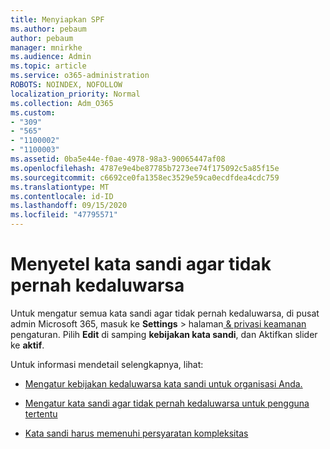 ```yaml
---
title: Menyiapkan SPF
ms.author: pebaum
author: pebaum
manager: mnirkhe
ms.audience: Admin
ms.topic: article
ms.service: o365-administration
ROBOTS: NOINDEX, NOFOLLOW
localization_priority: Normal
ms.collection: Adm_O365
ms.custom:
- "309"
- "565"
- "1100002"
- "1100003"
ms.assetid: 0ba5e44e-f0ae-4978-98a3-90065447af08
ms.openlocfilehash: 4787e9e4be87785b7273ee74f175092c5a85f15e
ms.sourcegitcommit: c6692ce0fa1358ec3529e59ca0ecdfdea4cdc759
ms.translationtype: MT
ms.contentlocale: id-ID
ms.lasthandoff: 09/15/2020
ms.locfileid: "47795571"
---
```

# <a name="set-passwords-to-never-expire"></a>Menyetel kata sandi agar tidak pernah kedaluwarsa

Untuk mengatur semua kata sandi agar tidak pernah kedaluwarsa, di pusat admin Microsoft 365, masuk ke **Settings**  >  halaman[ &amp; privasi keamanan](https://portal.office.com/adminportal/home#/settings/security) pengaturan. Pilih **Edit** di samping **kebijakan kata sandi**, dan Aktifkan slider ke **aktif**.
  
Untuk informasi mendetail selengkapnya, lihat: 

- [Mengatur kebijakan kedaluwarsa kata sandi untuk organisasi Anda.](https://docs.microsoft.com/microsoft-365/admin/manage/set-password-expiration-policy)
  
- [Mengatur kata sandi agar tidak pernah kedaluwarsa untuk pengguna tertentu](https://docs.microsoft.com/microsoft-365/admin/add-users/set-password-to-never-expire)

- [Kata sandi harus memenuhi persyaratan kompleksitas](https://docs.microsoft.com/windows/security/threat-protection/security-policy-settings/password-must-meet-complexity-requirements)
  